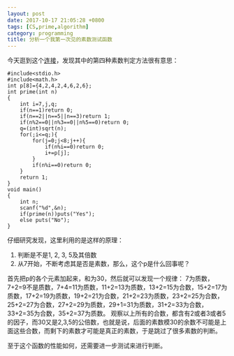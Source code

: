 ```yaml
---
layout: post
date: 2017-10-17 21:05:28 +0800
tags: [CS,prime,algorithm]
category: programming
title: 分析一个我第一次见的素数测试函数
---
```


今天逛到这个[连接](http://blog.csdn.net/l04205613/article/details/6025118)，发现其中的第四种素数判定方法很有意思：

```
#include<stdio.h>
#include<math.h>
int p[8]={4,2,4,2,4,6,2,6};
int prime(int n)
{
    int i=7,j,q;
    if(n==1)return 0;
    if(n==2||n==5||n==3)return 1;
    if(n%2==0||n%3==0||n%5==0)return 0;
    q=(int)sqrt(n);
    for(;i<=q;){
        for(j=0;j<8;j++){
            if(n%i==0)return 0;
            i+=p[j];
        }
        if(n%i==0)return 0;
    }
    return 1;
}
void main()
{
    int n;
    scanf("%d",&n);
    if(prime(n))puts("Yes");
    else puts("No");
}
```

仔细研究发现，这里利用的是这样的原理：

1. 判断是不是1, 2, 3, 5及其倍数
2. 从7开始，不断考虑其是否是素数，那么，这个p是什么回事呢？

首先把p的各个元素加起来，和为30，然后就可以发现一个规律：
7为质数，7+2=9不是质数，7+4=11为质数，11+2=13为质数，13+2=15为合数，15+2=17为质数，17+2=19为质数，19+2=21为合数，21+2=23为质数，23+2=25为合数，25+2=27为合数，27+2=29为质数，29+1=31为质数，31+2=33为合数，33+2=35为合数，35+2=37为质数。
观察以上所有的合数，都含有2或者3或者5的因子，而30又是2,3,5的公倍数，也就是说，后面的素数模30的余数不可能是上面这些合数，而剩下的素数才可能是真正的素数，于是跳过了很多素数的判断。

至于这个函数的性能如何，还需要进一步测试来进行判断。